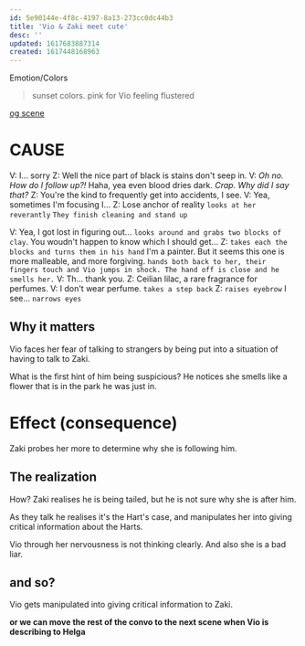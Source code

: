 ```yaml
---
id: 5e90144e-4f8c-4197-8a13-273cc0dc44b3
title: 'Vio & Zaki meet cute'
desc: ''
updated: 1617683887314
created: 1617448168963
---
```

Emotion/Colors
> sunset colors. pink for Vio feeling flustered

[og scene](https://github.com/9ae/ace/blob/master/chapters/01.md#meet-cute)

# CAUSE

V: I... sorry
Z: Well the nice part of black is stains don't seep in.
V: *Oh no. How do I follow up?!* Haha, yea even blood dries dark. *Crap. Why did I say that?*
Z: You're the kind to frequently get into accidents, I see.
V: Yea, sometimes I'm focusing I...
Z: Lose anchor of reality `looks at her reverantly`
`They finish cleaning and stand up`

V: Yea, I got lost in figuring out... `looks around and grabs two blocks of clay`. You woudn't happen to know which I should get...
Z: `takes each the blocks and turns them in his hand` I'm a painter. But it seems this one is more malleable, and more forgiving. `hands both back to her, their fingers touch and Vio jumps in shock. The hand off is close and he smells her.`
V: Th... thank you.
Z: Ceilian lilac, a rare fragrance for perfumes.
V: I don't wear perfume. `takes a step back`
Z: `raises eyebrow` I see... `narrows eyes`

##  Why it matters
Vio faces her fear of talking to strangers by being put into a situation of having to talk to Zaki.

What is the first hint of him being suspicious? He notices she smells like a flower that is in the park he was just in.

# Effect (consequence)

Zaki probes her more to determine why she is following him.

## The realization
How? Zaki realises he is being tailed, but he is not sure why she is after him.

As they talk he realises it's the Hart's case, and manipulates her into giving critical information about the Harts.

Vio through her nervousness is not thinking clearly. And also she is a bad liar.

## and so?

Vio gets manipulated into giving critical information to Zaki.

**or we can move the rest of the convo to the next scene when Vio is describing to Helga**